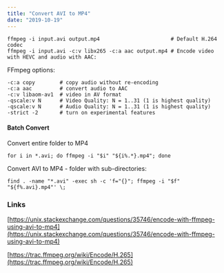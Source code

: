 ```yaml
---
title: "Convert AVI to MP4"
date: "2019-10-19"
---
```


```
ffmpeg -i input.avi output.mp4                       # Default H.264 codec
ffmpeg -i input.avi -c:v libx265 -c:a aac output.mp4 # Encode video with HEVC and audio with AAC:
```

FFmpeg options:

```
-c:a copy        # copy audio without re-encoding
-c:a aac         # convert audio to AAC
-c:v libaom-av1  # video in AV format
-qscale:v N      # Video Quality: N = 1..31 (1 is highest quality)
-qscale:v N      # Audio Quality: N = 1..31 (1 is highest quality)
-strict -2       # turn on experimental features 
```

#### Batch Convert

Convert entire folder to MP4

```
for i in *.avi; do ffmpeg -i "$i" "${i%.*}.mp4"; done
```

Convert AVI to MP4 - folder with sub-directories:

```
find . -name "*.avi" -exec sh -c 'f="{}"; ffmpeg -i "$f" "${f%.avi}.mp4"' \;
```

### Links

[https://unix.stackexchange.com/questions/35746/encode-with-ffmpeg-using-avi-to-mp4](https://unix.stackexchange.com/questions/35746/encode-with-ffmpeg-using-avi-to-mp4)

[https://trac.ffmpeg.org/wiki/Encode/H.265](https://trac.ffmpeg.org/wiki/Encode/H.265)
